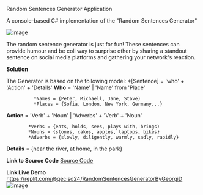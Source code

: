 Random Sentences Generator Application

A console-based C# implementation of the "Random Sentences Generator"

![image](https://github.com/GeorgiDalakmanov/RandomSentencesGeneratorByGeorgiD/assets/149368849/50da03c3-5e38-4ac5-b2aa-816e52336be2)


The random sentence generator is just for fun! These sentences can provide humour and be coll way to surprise other by sharing a standout sentence on social media platforms and gathering your network's reaction.



**Solution**


The Generator is based on the following model:
*[Sentence] = 'who' + 'Action' + 'Details'
   **Who** = 'Name' | 'Name' from 'Place'
   
              *Names = {Peter, Michaell, Jane, Stave)
              *Places = {Sofia, London. New York, Germany...}

  **Action** = 'Verb' + 'Noun' | 'Adverbs' + 'Verb' + 'Noun'

            *Verbs = {eats, holds, sees, plays with, brings)
            *Nouns = {stones, cakes, apples, laptops, bikes}
            *Adverbs = {slowly, diligently, warmly, sadly, rapidly}

**Details** = {near the river, at home, in the park}
          



**Link to Source Code**
[Source Code](RandomSentencesGeneratorByGeorgiD.cs)


**Link Live Demo**
https://replit.com/@gecisd24/RandomSentencesGeneratorByGeorgiD
![image](https://github.com/GeorgiDalakmanov/RandomSentencesGeneratorByGeorgiD/assets/149368849/2aeab98d-8c50-4817-92f4-f56dc0a552b7)










          
  

